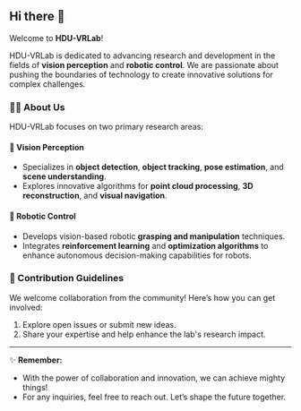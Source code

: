 ## Hi there 👋

Welcome to **HDU-VRLab**!  

HDU-VRLab is dedicated to advancing research and development in the fields of **vision perception** and **robotic control**. We are passionate about pushing the boundaries of technology to create innovative solutions for complex challenges.

### 🙋‍♀️ About Us
HDU-VRLab focuses on two primary research areas:  

#### 🌟 Vision Perception
- Specializes in **object detection**, **object tracking**, **pose estimation**, and **scene understanding**.  
- Explores innovative algorithms for **point cloud processing**, **3D reconstruction**, and **visual navigation**.

#### 🤖 Robotic Control
- Develops vision-based robotic **grasping and manipulation** techniques.  
- Integrates **reinforcement learning** and **optimization algorithms** to enhance autonomous decision-making capabilities for robots.

### 🌈 Contribution Guidelines
We welcome collaboration from the community! Here’s how you can get involved:
1. Explore open issues or submit new ideas.  
2. Share your expertise and help enhance the lab's research impact.  

---

✨ **Remember:** 
- With the power of collaboration and innovation, we can achieve mighty things!  
- For any inquiries, feel free to reach out. Let’s shape the future together.  

